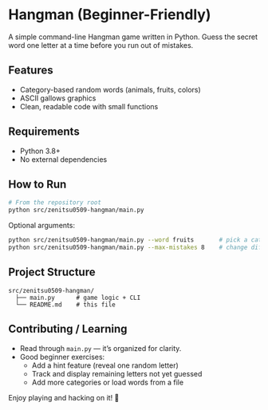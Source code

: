 # Hangman (Beginner-Friendly)

A simple command-line Hangman game written in Python. Guess the secret word one letter at a time before you run out of mistakes.

## Features

- Category-based random words (animals, fruits, colors)
- ASCII gallows graphics
- Clean, readable code with small functions

## Requirements

- Python 3.8+
- No external dependencies

## How to Run

```bash
# From the repository root
python src/zenitsu0509-hangman/main.py
```

Optional arguments:

```bash
python src/zenitsu0509-hangman/main.py --word fruits       # pick a category
python src/zenitsu0509-hangman/main.py --max-mistakes 8    # change difficulty
```

## Project Structure

```text
src/zenitsu0509-hangman/
  ├── main.py      # game logic + CLI
  └── README.md    # this file
```

## Contributing / Learning

- Read through `main.py` — it’s organized for clarity.
- Good beginner exercises:
  - Add a hint feature (reveal one random letter)
  - Track and display remaining letters not yet guessed
  - Add more categories or load words from a file

Enjoy playing and hacking on it! 🎉
